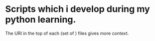 # Scripts which i develop during my python learning.
The URI in the top of each (set of ) files gives more context.
